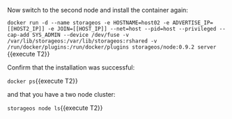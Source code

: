 Now switch to the second node and install the container again:

`docker run -d --name storageos -e HOSTNAME=host02 -e ADVERTISE_IP=[[HOST2_IP]] -e JOIN=[[HOST_IP]] --net=host --pid=host --privileged --cap-add SYS_ADMIN --device /dev/fuse -v /var/lib/storageos:/var/lib/storageos:rshared -v /run/docker/plugins:/run/docker/plugins storageos/node:0.9.2 server `{{execute T2}}

Confirm that the installation was successful:

`docker ps`{{execute T2}}

and that you have a two node cluster:

`storageos node ls`{{execute T2}}
